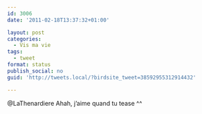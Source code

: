 ```yaml
---
id: 3006
date: '2011-02-18T13:37:32+01:00'

layout: post
categories:
  - Vis ma vie
tags:
  - tweet
format: status
publish_social: no
guid: 'http://tweets.local/?birdsite_tweet=38592955312914432'

---
```


@LaThenardiere Ahah, j’aime quand tu tease ^^